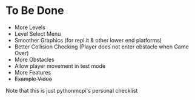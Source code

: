 # To Be Done
- More Levels
- Level Select Menu
- Smoother Graphics (for repl.it & other lower end platforms)
- Better Collision Checking (Player does not enter obstacle when Game Over)
- More Obstacles
- Allow player movement in test mode
- More Features
- ~~Example Video~~

Note that this is just pythonmcpi's personal checklist
